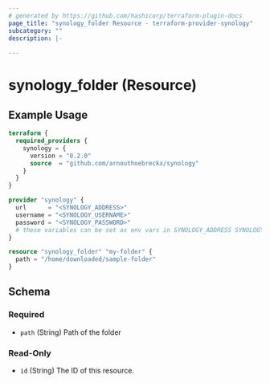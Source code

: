 ```yaml
---
# generated by https://github.com/hashicorp/terraform-plugin-docs
page_title: "synology_folder Resource - terraform-provider-synology"
subcategory: ""
description: |-
  
---
```


# synology_folder (Resource)



## Example Usage

```terraform
terraform {
  required_providers {
    synology = {
      version = "0.2.0"
      source  = "github.com/arnouthoebreckx/synology"
    }
  }
}

provider "synology" {
  url      = "<SYNOLOGY_ADDRESS>"
  username = "<SYNOLOGY_USERNAME>"
  password = "<SYNOLOGY_PASSWORD>"
  # these variables can be set as env vars in SYNOLOGY_ADDRESS SYNOLOGY_USERNAME and SYNOLOGY_PASSWORD
}

resource "synology_folder" "my-folder" {
  path = "/home/downloaded/sample-folder"
}
```

<!-- schema generated by tfplugindocs -->
## Schema

### Required

- `path` (String) Path of the folder

### Read-Only

- `id` (String) The ID of this resource.


